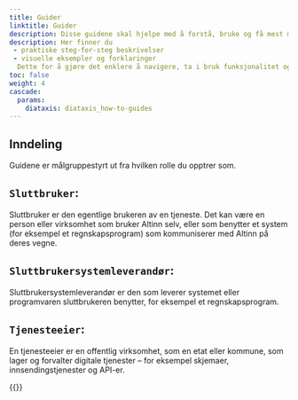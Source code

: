 ```yaml
---
title: Guider
linktitle: Guider
description: Disse guidene skal hjelpe med å forstå, bruke og få mest mulig ut av løsningene våre. 
description: Her finner du 
 - praktiske steg-for-steg beskrivelser
 - visuelle eksempler og forklaringer
  Dette for å gjøre det enklere å navigere, ta i bruk funksjonalitet og løse vanlige utfordringer.
toc: false
weight: 4
cascade:
  params:
    diataxis: diataxis_how-to-guides
---
```


## Inndeling

Guidene er målgruppestyrt ut fra hvilken rolle du opptrer som.

## `Sluttbruker`: 
Sluttbruker er den egentlige brukeren av en tjeneste. Det kan være en person eller virksomhet som bruker Altinn selv, eller som benytter et system (for eksempel et regnskapsprogram) som kommuniserer med Altinn på deres vegne. 

## `Sluttbrukersystemleverandør`: 
Sluttbrukersystemleverandør er den som leverer systemet eller programvaren sluttbrukeren benytter, for eksempel et regnskapsprogram.

## `Tjenesteeier`: 
En tjenesteeier er en offentlig virksomhet, som en etat eller kommune, som lager og forvalter digitale tjenester – for eksempel skjemaer, innsendingstjenester og API-er.

{{<children />}}

